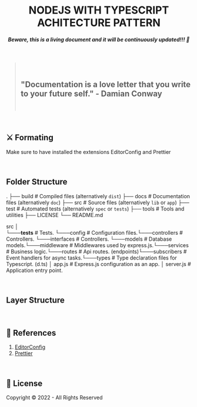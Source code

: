 <h1 align="center"><strong>NODEJS WITH TYPESCRIPT ACHITECTURE PATTERN</strong></h1>
<h5 align="center"><strong>Beware, this is a living document and it will be continuously updated!!! 🚀</strong></h5>
<br/>

<blockquote>
  <br/>
  <h2><strong>"Documentation is a love letter that you write to your future self." - Damian Conway</strong></h2>
  <br/>
</blockquote>
<br/>

<h2>⚔️ <strong>Formating</strong></h2>
<p>Make sure to have installed the extensions EditorConfig and Prettier</p>
<br/>

<h2><strong>Folder Structure</strong></h2>

.
├── build # Compiled files (alternatively `dist`)
├── docs # Documentation files (alternatively `doc`)
├── src # Source files (alternatively `lib` or `app`)
├── test # Automated tests (alternatively `spec` or `tests`)
├── tools # Tools and utilities
├── LICENSE
└── README.md

src
│  
 └───**tests** # Tests.
└───config # Configuration files.└───controllers # Controllers.
└───interfaces # Controllers.
└───models # Database models.└───middleware # Middlewares used by express.js.└───services # Business logic.└───routes # Api routes. (endpoints)└───subscribers # Event handlers for async tasks.└───types # Type declaration files for Typescript. (d.ts)
│ app.js # Express.js configuration as an app.
│ server.js # Application entry point.

<br/>

<h2><strong>Layer Structure</strong></h2>
<p>
    
<p>
<br/>

<h2>📝 <strong>References</strong></h2>
<ol>
  <li>
    <a href="https://editorconfig.org/">
        EditorConfig
    </a>
  </li>
  <li>
    <a href="https://prettier.io/">
        Prettier
    </a>
  </li>
</ol>
<br/>

<h2>🔐 <strong>License</strong></h2>
<p>Copyright © 2022 - All Rights Reserved</p>
